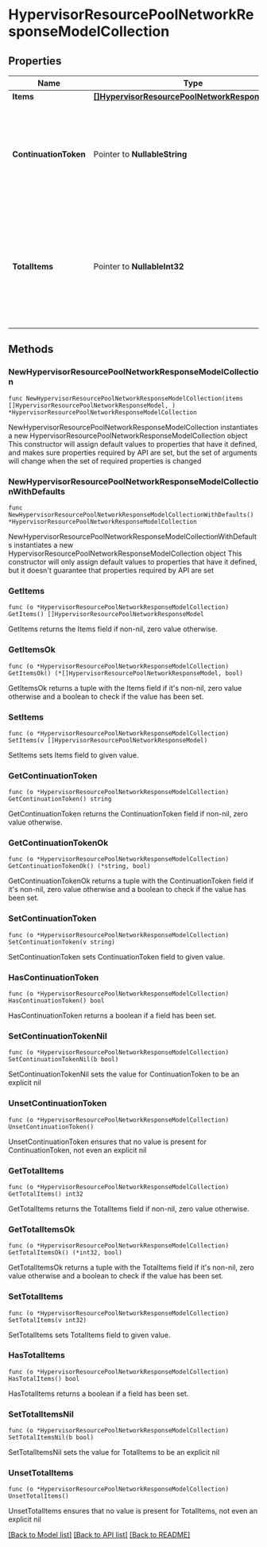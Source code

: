 # HypervisorResourcePoolNetworkResponseModelCollection

## Properties

Name | Type | Description | Notes
------------ | ------------- | ------------- | -------------
**Items** | [**[]HypervisorResourcePoolNetworkResponseModel**](HypervisorResourcePoolNetworkResponseModel.md) | List of items. | 
**ContinuationToken** | Pointer to **NullableString** | If present, indicates to the caller that the query was not complete, and they should call the API again specifying the continuation token as a query parameter. | [optional] 
**TotalItems** | Pointer to **NullableInt32** | Indicates the total number of items in the collection, which may be more than the number of Items returned, if there is a ContinuationToken.  Only returned in the response to &#x60;$search&#x60; APIs. | [optional] 

## Methods

### NewHypervisorResourcePoolNetworkResponseModelCollection

`func NewHypervisorResourcePoolNetworkResponseModelCollection(items []HypervisorResourcePoolNetworkResponseModel, ) *HypervisorResourcePoolNetworkResponseModelCollection`

NewHypervisorResourcePoolNetworkResponseModelCollection instantiates a new HypervisorResourcePoolNetworkResponseModelCollection object
This constructor will assign default values to properties that have it defined,
and makes sure properties required by API are set, but the set of arguments
will change when the set of required properties is changed

### NewHypervisorResourcePoolNetworkResponseModelCollectionWithDefaults

`func NewHypervisorResourcePoolNetworkResponseModelCollectionWithDefaults() *HypervisorResourcePoolNetworkResponseModelCollection`

NewHypervisorResourcePoolNetworkResponseModelCollectionWithDefaults instantiates a new HypervisorResourcePoolNetworkResponseModelCollection object
This constructor will only assign default values to properties that have it defined,
but it doesn't guarantee that properties required by API are set

### GetItems

`func (o *HypervisorResourcePoolNetworkResponseModelCollection) GetItems() []HypervisorResourcePoolNetworkResponseModel`

GetItems returns the Items field if non-nil, zero value otherwise.

### GetItemsOk

`func (o *HypervisorResourcePoolNetworkResponseModelCollection) GetItemsOk() (*[]HypervisorResourcePoolNetworkResponseModel, bool)`

GetItemsOk returns a tuple with the Items field if it's non-nil, zero value otherwise
and a boolean to check if the value has been set.

### SetItems

`func (o *HypervisorResourcePoolNetworkResponseModelCollection) SetItems(v []HypervisorResourcePoolNetworkResponseModel)`

SetItems sets Items field to given value.


### GetContinuationToken

`func (o *HypervisorResourcePoolNetworkResponseModelCollection) GetContinuationToken() string`

GetContinuationToken returns the ContinuationToken field if non-nil, zero value otherwise.

### GetContinuationTokenOk

`func (o *HypervisorResourcePoolNetworkResponseModelCollection) GetContinuationTokenOk() (*string, bool)`

GetContinuationTokenOk returns a tuple with the ContinuationToken field if it's non-nil, zero value otherwise
and a boolean to check if the value has been set.

### SetContinuationToken

`func (o *HypervisorResourcePoolNetworkResponseModelCollection) SetContinuationToken(v string)`

SetContinuationToken sets ContinuationToken field to given value.

### HasContinuationToken

`func (o *HypervisorResourcePoolNetworkResponseModelCollection) HasContinuationToken() bool`

HasContinuationToken returns a boolean if a field has been set.

### SetContinuationTokenNil

`func (o *HypervisorResourcePoolNetworkResponseModelCollection) SetContinuationTokenNil(b bool)`

 SetContinuationTokenNil sets the value for ContinuationToken to be an explicit nil

### UnsetContinuationToken
`func (o *HypervisorResourcePoolNetworkResponseModelCollection) UnsetContinuationToken()`

UnsetContinuationToken ensures that no value is present for ContinuationToken, not even an explicit nil
### GetTotalItems

`func (o *HypervisorResourcePoolNetworkResponseModelCollection) GetTotalItems() int32`

GetTotalItems returns the TotalItems field if non-nil, zero value otherwise.

### GetTotalItemsOk

`func (o *HypervisorResourcePoolNetworkResponseModelCollection) GetTotalItemsOk() (*int32, bool)`

GetTotalItemsOk returns a tuple with the TotalItems field if it's non-nil, zero value otherwise
and a boolean to check if the value has been set.

### SetTotalItems

`func (o *HypervisorResourcePoolNetworkResponseModelCollection) SetTotalItems(v int32)`

SetTotalItems sets TotalItems field to given value.

### HasTotalItems

`func (o *HypervisorResourcePoolNetworkResponseModelCollection) HasTotalItems() bool`

HasTotalItems returns a boolean if a field has been set.

### SetTotalItemsNil

`func (o *HypervisorResourcePoolNetworkResponseModelCollection) SetTotalItemsNil(b bool)`

 SetTotalItemsNil sets the value for TotalItems to be an explicit nil

### UnsetTotalItems
`func (o *HypervisorResourcePoolNetworkResponseModelCollection) UnsetTotalItems()`

UnsetTotalItems ensures that no value is present for TotalItems, not even an explicit nil

[[Back to Model list]](../README.md#documentation-for-models) [[Back to API list]](../README.md#documentation-for-api-endpoints) [[Back to README]](../README.md)


